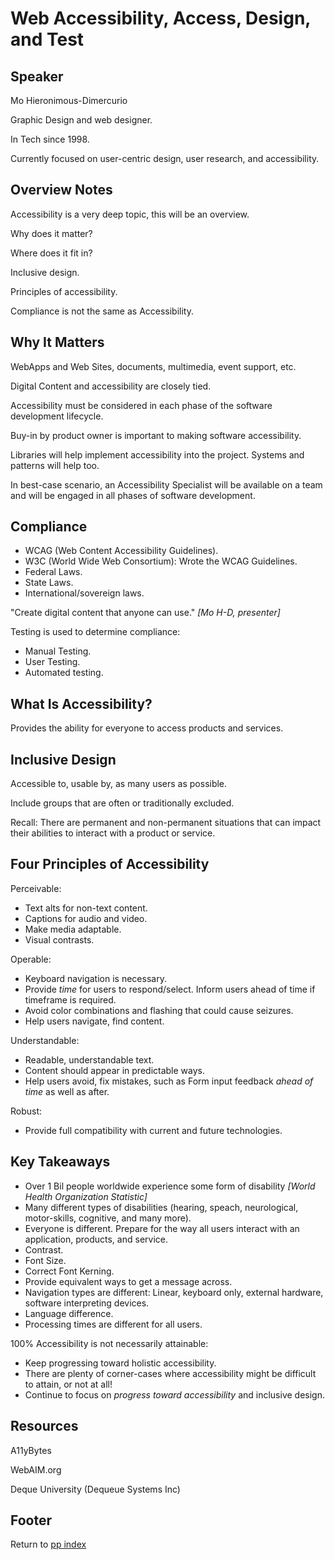 # Web Accessibility, Access, Design, and Test

## Speaker

Mo Hieronimous-Dimercurio

Graphic Design and web designer.

In Tech since 1998.

Currently focused on user-centric design, user research, and accessibility.

## Overview Notes

Accessibility is a very deep topic, this will be an overview.

Why does it matter?

Where does it fit in?

Inclusive design.

Principles of accessibility.

Compliance is not the same as Accessibility.

## Why It Matters

WebApps and Web Sites, documents, multimedia, event support, etc.

Digital Content and accessibility are closely tied.

Accessibility must be considered in each phase of the software development lifecycle.

Buy-in by product owner is important to making software accessibility.

Libraries will help implement accessibility into the project. Systems and patterns will help too.

In best-case scenario, an Accessibility Specialist will be available on a team and will be engaged in all phases of software development.

## Compliance

- WCAG (Web Content Accessibility Guidelines).
- W3C (World Wide Web Consortium): Wrote the WCAG Guidelines.
- Federal Laws.
- State Laws.
- International/sovereign laws.

"Create digital content that anyone can use." *[Mo H-D, presenter]*

Testing is used to determine compliance:

- Manual Testing.
- User Testing.
- Automated testing.

## What Is Accessibility?

Provides the ability for everyone to access products and services.

## Inclusive Design

Accessible to, usable by, as many users as possible.

Include groups that are often or traditionally excluded.

Recall: There are permanent and non-permanent situations that can impact their abilities to interact with a product or service.

## Four Principles of Accessibility

Perceivable:

- Text alts for non-text content.
- Captions for audio and video.
- Make media adaptable.
- Visual contrasts.

Operable:

- Keyboard navigation is necessary.
- Provide *time* for users to respond/select. Inform users ahead of time if timeframe is required.
- Avoid color combinations and flashing that could cause seizures.
- Help users navigate, find content.

Understandable:

- Readable, understandable text.
- Content should appear in predictable ways.
- Help users avoid, fix mistakes, such as Form input feedback *ahead of time* as well as after.

Robust:

- Provide full compatibility with current and future technologies.

## Key Takeaways

- Over 1 Bil people worldwide experience some form of disability *[World Health Organization Statistic]*
- Many different types of disabilities (hearing, speach, neurological, motor-skills, cognitive, and many more).
- Everyone is different. Prepare for the way all users interact with an application, products, and service.
- Contrast.
- Font Size.
- Correct Font Kerning.
- Provide equivalent ways to get a message across.
- Navigation types are different: Linear, keyboard only, external hardware, software interpreting devices.
- Language difference.
- Processing times are different for all users.

100% Accessibility is not necessarily attainable:

- Keep progressing toward holistic accessibility.
- There are plenty of corner-cases where accessibility might be difficult to attain, or not at all!
- Continue to focus on *progress toward accessibility* and inclusive design.

## Resources

A11yBytes

WebAIM.org

Deque University (Dequeue Systems Inc)

## Footer

Return to [pp index](./pph-index.html)
